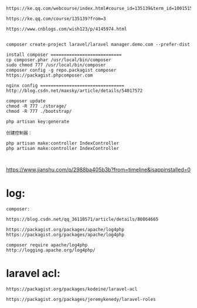 
```
https://ke.qq.com/webcourse/index.html#course_id=135139&term_id=100151501&taid=538838007156707&vid=p14100ad4q7

https://ke.qq.com/course/135139?from=3

https://www.cnblogs.com/wish123/p/4145974.html


composer create-project laravel/laravel manager.demo.com --prefer-dist
```

```
install composer ===========================
cp composer.phar /usr/local/bin/composer
sudo chmod 777 /usr/local/bin/composer
composer config -g repo.packagist composer https://packagist.phpcomposer.com
```



```
nginx config ================================
http://blog.csdn.net/maxsky/article/details/54017572
```


```
composer update
chmod -R 777 ./storage/
chmod -R 777 ./bootstrap/
 
php artisan key:generate
```


```
创建控制器：

php artisan make:controller IndexController
php artisan make:controller IndexController



```



https://www.jianshu.com/p/2988ba405b3b?from=timeline&isappinstalled=0


log:
==============================================================
```
composer:

https://blog.csdn.net/qq_36110571/article/details/80864665

https://packagist.org/packages/apache/log4php
https://packagist.org/packages/apache/log4php

composer require apache/log4php
http://logging.apache.org/log4php/
```


laravel acl:
=================================================================
```
https://packagist.org/packages/kodeine/laravel-acl

https://packagist.org/packages/jeremykenedy/laravel-roles

```
